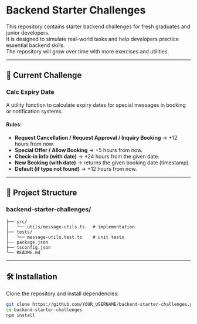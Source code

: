 # Backend Starter Challenges

This repository contains starter backend challenges for fresh graduates and junior developers.  
It is designed to simulate real-world tasks and help developers practice essential backend skills.  
The repository will grow over time with more exercises and utilities.

---

## 🚀 Current Challenge
### Calc Expiry Date
A utility function to calculate expiry dates for special messages in booking or notification systems.

#### Rules:
- **Request Cancellation / Request Approval / Inquiry Booking** → +12 hours from now.  
- **Special Offer / Allow Booking** → +5 hours from now.  
- **Check-in Info (with date)** → +24 hours from the given date.  
- **New Booking (with date)** → returns the given booking date (timestamp).  
- **Default (if type not found)** → +12 hours from now.  

---

## 📂 Project Structure
### backend-starter-challenges/
```
├── src/
│   └── utils/message-utils.ts   # implementation
├── tests/
│   └── message-utils.test.ts    # unit tests
├── package.json
├── tsconfig.json
└── README.md
```
---

## 🛠 Installation
Clone the repository and install dependencies:

```bash
git clone https://github.com/YOUR_USERNAME/backend-starter-challenges.git
cd backend-starter-challenges
npm install
```
